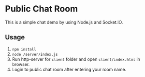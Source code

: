 # Public Chat Room



This is a simple chat demo by using Node.js and Socket.IO.





## Usage

1. `npm install`
2. `node /server/index.js`
3. Run http-server for `client` folder and open `client/index.html` in browser.
4. Login to public chat room after entering your room name.
